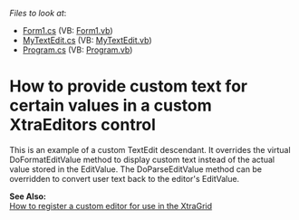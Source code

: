 <!-- default file list -->
*Files to look at*:

* [Form1.cs](./CS/CustomDisplayText/Form1.cs) (VB: [Form1.vb](./VB/CustomDisplayText/Form1.vb))
* [MyTextEdit.cs](./CS/CustomDisplayText/MyTextEdit.cs) (VB: [MyTextEdit.vb](./VB/CustomDisplayText/MyTextEdit.vb))
* [Program.cs](./CS/CustomDisplayText/Program.cs) (VB: [Program.vb](./VB/CustomDisplayText/Program.vb))
<!-- default file list end -->
# How to provide custom text for certain values in a custom XtraEditors control


<p>This is an example of a custom TextEdit descendant. It overrides the virtual DoFormatEditValue method to display custom text instead of the actual value stored in the EditValue. The DoParseEditValue method can be overridden to convert user text back to the editor's EditValue.</p><p><strong>See Also:</strong><br />
<a href="https://www.devexpress.com/Support/Center/p/A1237">How to register a custom editor for use in the XtraGrid</a></p>

<br/>


